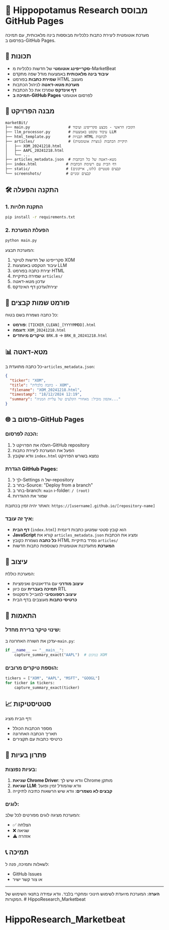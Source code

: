 # 📰 Hippopotamus Research מבוסס GitHub Pages

מערכת אוטומטית ליצירת כתבות כלכליות מבוססות בינה מלאכותית, עם תמיכה בפרסום ב-GitHub Pages.

## 🚀 תכונות

- **סקרייפינג אוטומטי** של חדשות כלכליות מ-MarketBeat
- **עיבוד בינה מלאכותית** באמצעות מודל שפה מתקדם
- **שמירת כתבות** בפורמט HTML מעוצב
- **מערכת מטא-דאטה** לניהול הכתבות
- **דף אינדקס** שמרכז את כל הכתבות
- **תמיכה ב-GitHub Pages** לפרסום אוטומטי

## 📁 מבנה הפרויקט

```
marketBit/
├── main.py                 # הקובץ הראשי - מבצע סקרייפינג ועיבוד
├── llm_processor.py        # עיבוד טקסט באמצעות LLM
├── html_template.py        # תבניות HTML לכתבות
├── articles/               # תיקיית הכתבות (נוצרת אוטומטית)
│   ├── XOM_20241218.html
│   ├── AAPL_20241218.html
│   └── ...
├── articles_metadata.json  # מטא-דאטה של כל הכתבות
├── index.html             # דף הבית עם רשימת הכתבות
├── static/                # קבצים סטטיים (לוגו, אייקונים)
└── screenshots/           # קבצים זמניים
```

## 🛠️ התקנה והפעלה

### 1. התקנת תלויות
```bash
pip install -r requirements.txt
```

### 2. הפעלת המערכת
```bash
python main.py
```

המערכת תבצע:
1. סקרייפינג של חדשות לטיקר XOM
2. עיבוד הטקסט באמצעות LLM
3. יצירת כתבה בפורמט HTML
4. שמירה בתיקיית `articles/`
5. עדכון מטא-דאטה
6. יצירת/עדכון דף האינדקס

## 📝 פורמט שמות קבצים

כל כתבה נשמרת בשם בטוח:
- **פורמט**: `[TICKER_CLEAN]_[YYYYMMDD].html`
- **דוגמה**: `XOM_20241218.html`
- **טיקרים מיוחדים**: `BRK.B` → `BRK_B_20241218.html`

## 📊 מטא-דאטה

כל כתבה מתועדת ב-`articles_metadata.json`:

```json
{
  "ticker": "XOM",
  "title": "כתבה כלכלית - XOM",
  "filename": "XOM_20241218.html",
  "timestamp": "18/12/2024 12:19",
  "summary": "אקסון מוביל: מאחורי הקלעים של עליית המניה..."
}
```

## 🌐 פרסום ב-GitHub Pages

### הכנה לפרסום:
1. העלה את הפרויקט ל-GitHub repository
2. הפעל את המערכת ליצירת כתבות
3. וודא שקובץ `index.html` נמצא בשורש הפרויקט

### הגדרת GitHub Pages:
1. לך ל-Settings של ה-repository
2. בחר ב-Source: "Deploy from a branch"
3. בחר ב-branch: `main` ו-folder: `/ (root)`
4. שמור את ההגדרות

האתר יהיה זמין בכתובת: `https://[username].github.io/[repository-name]`

### איך זה עובד:
- **דף הבית** (`index.html`) הוא קובץ סטטי שמטען כתבות דינמית
- **JavaScript** קורא את `articles_metadata.json` ומציג את הכתבות
- **כל כתבה** נשמרת כקובץ HTML נפרד בתיקיית `articles/`
- **המערכת** מתעדכנת אוטומטית כשנוספות כתבות חדשות

## 🎨 עיצוב

המערכת כוללת:
- **עיצוב מודרני** עם גרדיאנטים ואנימציות
- **תמיכה בעברית** עם כיוון RTL
- **עיצוב רספונסיבי** למובייל ודסקטופ
- **כרטיסי כתבות** מעוצבים בדף הבית

## 🔧 התאמות

### שינוי טיקר ברירת מחדל:
עדכן את השורה האחרונה ב-`main.py`:
```python
if __name__ == "__main__":
    capture_summary_exact("AAPL")  # במקום XOM
```

### הוספת טיקרים מרובים:
```python
tickers = ["XOM", "AAPL", "MSFT", "GOOGL"]
for ticker in tickers:
    capture_summary_exact(ticker)
```

## 📈 סטטיסטיקות

דף הבית מציג:
- מספר הכתבות הכולל
- תאריך הכתבה האחרונה
- כרטיסי כתבות עם תקצירים

## 🚨 פתרון בעיות

### בעיות נפוצות:
1. **שגיאת Chrome Driver**: וודא שיש לך Chrome מותקן
2. **שגיאת LLM**: וודא שהמודל זמין ופועל
3. **קבצים לא נשמרים**: וודא שיש הרשאות כתיבה לתיקייה

### לוגים:
המערכת מציגה לוגים מפורטים לכל שלב:
- ✅ הצלחה
- ❌ שגיאה
- ⚠️ אזהרה

## 📞 תמיכה

לשאלות ותמיכה, פנה ל:
- GitHub Issues
- או צור קשר ישיר

---

**הערה**: המערכת מיועדת לשימוש חינוכי ומחקרי בלבד. וודא עמידה בתנאי השימוש של המקורות. # HippoResearch_Marketbeat
# HippoResearch_Marketbeat
